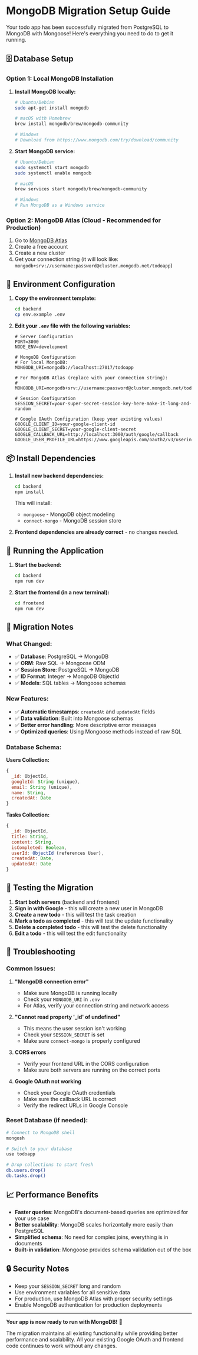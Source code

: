 # MongoDB Migration Setup Guide

Your todo app has been successfully migrated from PostgreSQL to MongoDB with Mongoose! Here's everything you need to do to get it running.

## 🗄️ Database Setup

### Option 1: Local MongoDB Installation

1. **Install MongoDB locally:**
   ```bash
   # Ubuntu/Debian
   sudo apt-get install mongodb
   
   # macOS with Homebrew
   brew install mongodb/brew/mongodb-community
   
   # Windows
   # Download from https://www.mongodb.com/try/download/community
   ```

2. **Start MongoDB service:**
   ```bash
   # Ubuntu/Debian
   sudo systemctl start mongodb
   sudo systemctl enable mongodb
   
   # macOS
   brew services start mongodb/brew/mongodb-community
   
   # Windows
   # Run MongoDB as a Windows service
   ```

### Option 2: MongoDB Atlas (Cloud - Recommended for Production)

1. Go to [MongoDB Atlas](https://www.mongodb.com/cloud/atlas)
2. Create a free account
3. Create a new cluster
4. Get your connection string (it will look like: `mongodb+srv://username:password@cluster.mongodb.net/todoapp`)

## 🔧 Environment Configuration

1. **Copy the environment template:**
   ```bash
   cd backend
   cp env.example .env
   ```

2. **Edit your `.env` file with the following variables:**
   ```env
   # Server Configuration
   PORT=3000
   NODE_ENV=development
   
   # MongoDB Configuration
   # For local MongoDB:
   MONGODB_URI=mongodb://localhost:27017/todoapp
   
   # For MongoDB Atlas (replace with your connection string):
   # MONGODB_URI=mongodb+srv://username:password@cluster.mongodb.net/todoapp
   
   # Session Configuration
   SESSION_SECRET=your-super-secret-session-key-here-make-it-long-and-random
   
   # Google OAuth Configuration (keep your existing values)
   GOOGLE_CLIENT_ID=your-google-client-id
   GOOGLE_CLIENT_SECRET=your-google-client-secret
   GOOGLE_CALLBACK_URL=http://localhost:3000/auth/google/callback
   GOOGLE_USER_PROFILE_URL=https://www.googleapis.com/oauth2/v3/userinfo
   ```

## 📦 Install Dependencies

1. **Install new backend dependencies:**
   ```bash
   cd backend
   npm install
   ```

   This will install:
   - `mongoose` - MongoDB object modeling
   - `connect-mongo` - MongoDB session store

2. **Frontend dependencies are already correct** - no changes needed.

## 🚀 Running the Application

1. **Start the backend:**
   ```bash
   cd backend
   npm run dev
   ```

2. **Start the frontend (in a new terminal):**
   ```bash
   cd frontend
   npm run dev
   ```

## 🔄 Migration Notes

### What Changed:
- ✅ **Database**: PostgreSQL → MongoDB
- ✅ **ORM**: Raw SQL → Mongoose ODM
- ✅ **Session Store**: PostgreSQL → MongoDB
- ✅ **ID Format**: Integer → MongoDB ObjectId
- ✅ **Models**: SQL tables → Mongoose schemas

### New Features:
- ✅ **Automatic timestamps**: `createdAt` and `updatedAt` fields
- ✅ **Data validation**: Built into Mongoose schemas
- ✅ **Better error handling**: More descriptive error messages
- ✅ **Optimized queries**: Using Mongoose methods instead of raw SQL

### Database Schema:

**Users Collection:**
```javascript
{
  _id: ObjectId,
  googleId: String (unique),
  email: String (unique),
  name: String,
  createdAt: Date
}
```

**Tasks Collection:**
```javascript
{
  _id: ObjectId,
  title: String,
  content: String,
  isCompleted: Boolean,
  userId: ObjectId (references User),
  createdAt: Date,
  updatedAt: Date
}
```

## 🧪 Testing the Migration

1. **Start both servers** (backend and frontend)
2. **Sign in with Google** - this will create a new user in MongoDB
3. **Create a new todo** - this will test the task creation
4. **Mark a todo as completed** - this will test the update functionality
5. **Delete a completed todo** - this will test the delete functionality
6. **Edit a todo** - this will test the edit functionality

## 🐛 Troubleshooting

### Common Issues:

1. **"MongoDB connection error"**
   - Make sure MongoDB is running locally
   - Check your `MONGODB_URI` in `.env`
   - For Atlas, verify your connection string and network access

2. **"Cannot read property '_id' of undefined"**
   - This means the user session isn't working
   - Check your `SESSION_SECRET` is set
   - Make sure `connect-mongo` is properly configured

3. **CORS errors**
   - Verify your frontend URL in the CORS configuration
   - Make sure both servers are running on the correct ports

4. **Google OAuth not working**
   - Check your Google OAuth credentials
   - Make sure the callback URL is correct
   - Verify the redirect URLs in Google Console

### Reset Database (if needed):
```bash
# Connect to MongoDB shell
mongosh

# Switch to your database
use todoapp

# Drop collections to start fresh
db.users.drop()
db.tasks.drop()
```

## 📈 Performance Benefits

- **Faster queries**: MongoDB's document-based queries are optimized for your use case
- **Better scalability**: MongoDB scales horizontally more easily than PostgreSQL
- **Simplified schema**: No need for complex joins, everything is in documents
- **Built-in validation**: Mongoose provides schema validation out of the box

## 🔒 Security Notes

- Keep your `SESSION_SECRET` long and random
- Use environment variables for all sensitive data
- For production, use MongoDB Atlas with proper security settings
- Enable MongoDB authentication for production deployments

---

**Your app is now ready to run with MongoDB!** 🎉

The migration maintains all existing functionality while providing better performance and scalability. All your existing Google OAuth and frontend code continues to work without any changes.
